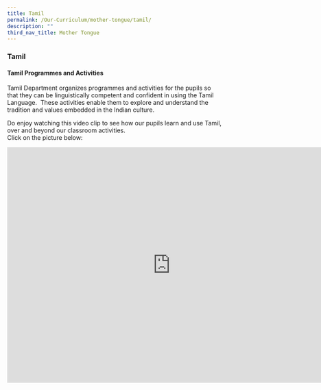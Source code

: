 ```yaml
---
title: Tamil
permalink: /Our-Curriculum/mother-tongue/tamil/
description: ""
third_nav_title: Mother Tongue
---
```

### Tamil

#### Tamil Programmes and Activities

Tamil Department organizes programmes and activities for the pupils so that they can be linguistically competent and confident in using the Tamil Language.  These activities enable them to explore and understand the tradition and values embedded in the Indian culture.  

Do enjoy watching this video clip to see how our pupils learn and use Tamil, over and beyond our classroom activities. <br>
Click on the picture below:

<iframe width="760" height="550" src="https://www.youtube.com/embed/-CVv-8W7MM8" title="" frameborder="0" allow="accelerometer; autoplay; clipboard-write; encrypted-media; gyroscope; picture-in-picture" allowfullscreen></iframe>